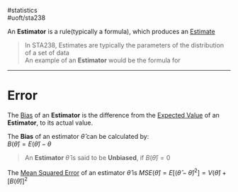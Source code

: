 #statistics  
#uoft/sta238 

An **Estimator** is a rule(typically a formula), which produces an [Estimate](Estimate.md)

> In STA238, Estimates are typically the parameters of the distribution of a set of data  
> An example of an **Estimator** would be the formula for [](STA238%20Definitions.md#^810bd0|Sample%20Mean,%20or%20Sample%20Variance)

---
# Error
The [Bias](Bias.md) of an **Estimator** is the difference from the [Expected Value](../STA237%20Notes/Expected%20Value.md) of an **Estimator**, to its actual value.

The **Bias** of an estimator $\hat \theta$ can be calculated by:  
	$B(\hat \theta)=E(\hat \theta)-\theta$

> An **Estimator** $\hat \theta$ is said to be **Unbiased**, if $B(\hat \theta)=0$

The [Mean Squared Error](Mean%20Squared%20Error.md) of an estimator $\hat \theta$ is $MSE(\hat \theta)=E[(\hat \theta- \hat \theta)^{2}]=V(\hat \theta)+[B(\hat \theta)]^{2}$